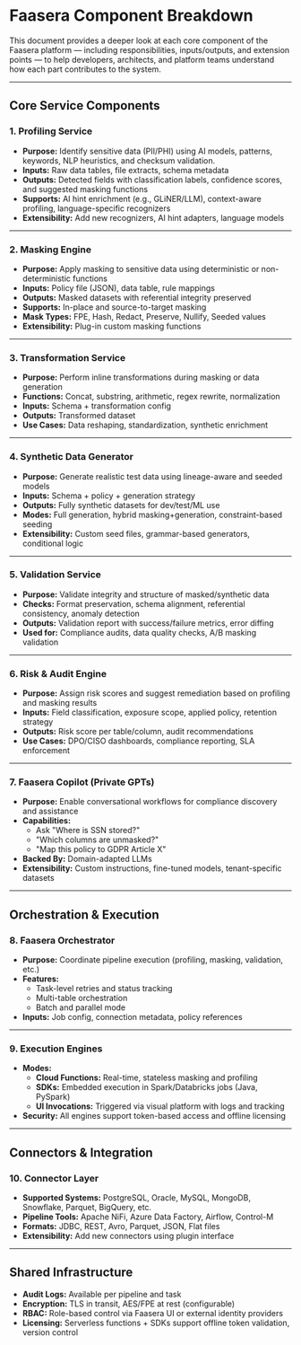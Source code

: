 # Faasera Component Breakdown

This document provides a deeper look at each core component of the Faasera platform — including responsibilities,
inputs/outputs, and extension points — to help developers, architects, and platform teams understand how each part
contributes to the system.

---

## Core Service Components

### 1. **Profiling Service**

- **Purpose:** Identify sensitive data (PII/PHI) using AI models, patterns, keywords, NLP heuristics, and checksum
  validation.
- **Inputs:** Raw data tables, file extracts, schema metadata
- **Outputs:** Detected fields with classification labels, confidence scores, and suggested masking functions
- **Supports:** AI hint enrichment (e.g., GLiNER/LLM), context-aware profiling, language-specific recognizers
- **Extensibility:** Add new recognizers, AI hint adapters, language models

---

### 2. **Masking Engine**

- **Purpose:** Apply masking to sensitive data using deterministic or non-deterministic functions
- **Inputs:** Policy file (JSON), data table, rule mappings
- **Outputs:** Masked datasets with referential integrity preserved
- **Supports:** In-place and source-to-target masking
- **Mask Types:** FPE, Hash, Redact, Preserve, Nullify, Seeded values
- **Extensibility:** Plug-in custom masking functions

---

### 3. **Transformation Service**

- **Purpose:** Perform inline transformations during masking or data generation
- **Functions:** Concat, substring, arithmetic, regex rewrite, normalization
- **Inputs:** Schema + transformation config
- **Outputs:** Transformed dataset
- **Use Cases:** Data reshaping, standardization, synthetic enrichment

---

### 4. **Synthetic Data Generator**

- **Purpose:** Generate realistic test data using lineage-aware and seeded models
- **Inputs:** Schema + policy + generation strategy
- **Outputs:** Fully synthetic datasets for dev/test/ML use
- **Modes:** Full generation, hybrid masking+generation, constraint-based seeding
- **Extensibility:** Custom seed files, grammar-based generators, conditional logic

---

### 5. **Validation Service**

- **Purpose:** Validate integrity and structure of masked/synthetic data
- **Checks:** Format preservation, schema alignment, referential consistency, anomaly detection
- **Outputs:** Validation report with success/failure metrics, error diffing
- **Used for:** Compliance audits, data quality checks, A/B masking validation

---

### 6. **Risk & Audit Engine**

- **Purpose:** Assign risk scores and suggest remediation based on profiling and masking results
- **Inputs:** Field classification, exposure scope, applied policy, retention strategy
- **Outputs:** Risk score per table/column, audit recommendations
- **Use Cases:** DPO/CISO dashboards, compliance reporting, SLA enforcement

---

### 7. **Faasera Copilot (Private GPTs)**

- **Purpose:** Enable conversational workflows for compliance discovery and assistance
- **Capabilities:**
    - Ask "Where is SSN stored?"
    - "Which columns are unmasked?"
    - "Map this policy to GDPR Article X"
- **Backed By:** Domain-adapted LLMs
- **Extensibility:** Custom instructions, fine-tuned models, tenant-specific datasets

---

## Orchestration & Execution

### 8. **Faasera Orchestrator**

- **Purpose:** Coordinate pipeline execution (profiling, masking, validation, etc.)
- **Features:**
    - Task-level retries and status tracking
    - Multi-table orchestration
    - Batch and parallel mode
- **Inputs:** Job config, connection metadata, policy references

---

### 9. **Execution Engines**

- **Modes:**
    - **Cloud Functions:** Real-time, stateless masking and profiling
    - **SDKs:** Embedded execution in Spark/Databricks jobs (Java, PySpark)
    - **UI Invocations:** Triggered via visual platform with logs and tracking
- **Security:** All engines support token-based access and offline licensing

---

## Connectors & Integration

### 10. **Connector Layer**

- **Supported Systems:** PostgreSQL, Oracle, MySQL, MongoDB, Snowflake, Parquet, BigQuery, etc.
- **Pipeline Tools:** Apache NiFi, Azure Data Factory, Airflow, Control-M
- **Formats:** JDBC, REST, Avro, Parquet, JSON, Flat files
- **Extensibility:** Add new connectors using plugin interface

---

## Shared Infrastructure

- **Audit Logs:** Available per pipeline and task
- **Encryption:** TLS in transit, AES/FPE at rest (configurable)
- **RBAC:** Role-based control via Faasera UI or external identity providers
- **Licensing:** Serverless functions + SDKs support offline token validation, version control

